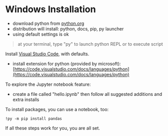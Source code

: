 # Windows Installation

* download python from [python.org](https://www.python.org/)
* distribution will install: python, docs, pip, py launcher
* using default settings is ok

> at your terminal, type "py" to launch python REPL or to execute script

Install [Visual Studio Code](https://code.visualstudio.com/), with defaults.

* install extension for python (provided by microsoft): [https://code.visualstudio.com/docs/languages/python](https://code.visualstudio.com/docs/languages/python)

To explore the Jupyter notebook feature:

* create a file called "hello.ipynb" then follow all suggested additions and extra installs

To install packages, you can use a notebook, too:

```
!py -m pip install pandas
```

If all these steps work for you, you are all set.
